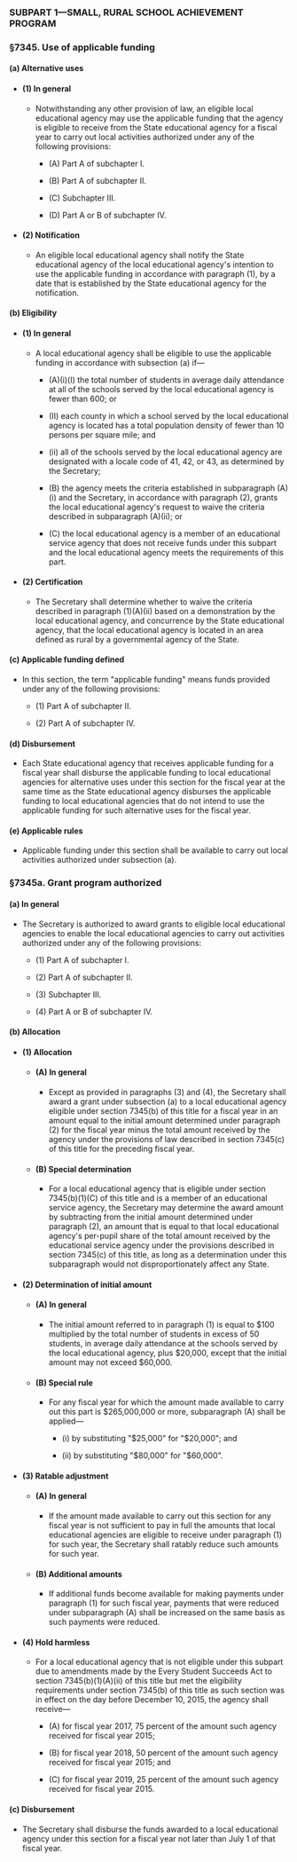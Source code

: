 ### SUBPART 1—SMALL, RURAL SCHOOL ACHIEVEMENT PROGRAM

### §7345. Use of applicable funding
#### (a) Alternative uses
* #### (1) In general
  * Notwithstanding any other provision of law, an eligible local educational agency may use the applicable funding that the agency is eligible to receive from the State educational agency for a fiscal year to carry out local activities authorized under any of the following provisions:

    * (A) Part A of subchapter I.

    * (B) Part A of subchapter II.

    * (C) Subchapter III.

    * (D) Part A or B of subchapter IV.

* #### (2) Notification
  * An eligible local educational agency shall notify the State educational agency of the local educational agency's intention to use the applicable funding in accordance with paragraph (1), by a date that is established by the State educational agency for the notification.

#### (b) Eligibility
* #### (1) In general
  * A local educational agency shall be eligible to use the applicable funding in accordance with subsection (a) if—

    * (A)(i)(I) the total number of students in average daily attendance at all of the schools served by the local educational agency is fewer than 600; or

    * (II) each county in which a school served by the local educational agency is located has a total population density of fewer than 10 persons per square mile; and

    * (ii) all of the schools served by the local educational agency are designated with a locale code of 41, 42, or 43, as determined by the Secretary;

    * (B) the agency meets the criteria established in subparagraph (A)(i) and the Secretary, in accordance with paragraph (2), grants the local educational agency's request to waive the criteria described in subparagraph (A)(ii); or

    * (C) the local educational agency is a member of an educational service agency that does not receive funds under this subpart and the local educational agency meets the requirements of this part.

* #### (2) Certification
  * The Secretary shall determine whether to waive the criteria described in paragraph (1)(A)(ii) based on a demonstration by the local educational agency, and concurrence by the State educational agency, that the local educational agency is located in an area defined as rural by a governmental agency of the State.

#### (c) Applicable funding defined
* In this section, the term "applicable funding" means funds provided under any of the following provisions:

  * (1) Part A of subchapter II.

  * (2) Part A of subchapter IV.

#### (d) Disbursement
* Each State educational agency that receives applicable funding for a fiscal year shall disburse the applicable funding to local educational agencies for alternative uses under this section for the fiscal year at the same time as the State educational agency disburses the applicable funding to local educational agencies that do not intend to use the applicable funding for such alternative uses for the fiscal year.

#### (e) Applicable rules
* Applicable funding under this section shall be available to carry out local activities authorized under subsection (a).

### §7345a. Grant program authorized
#### (a) In general
* The Secretary is authorized to award grants to eligible local educational agencies to enable the local educational agencies to carry out activities authorized under any of the following provisions:

  * (1) Part A of subchapter I.

  * (2) Part A of subchapter II.

  * (3) Subchapter III.

  * (4) Part A or B of subchapter IV.

#### (b) Allocation
* #### (1) Allocation
  * #### (A) In general
    * Except as provided in paragraphs (3) and (4), the Secretary shall award a grant under subsection (a) to a local educational agency eligible under section 7345(b) of this title for a fiscal year in an amount equal to the initial amount determined under paragraph (2) for the fiscal year minus the total amount received by the agency under the provisions of law described in section 7345(c) of this title for the preceding fiscal year.

  * #### (B) Special determination
    * For a local educational agency that is eligible under section 7345(b)(1)(C) of this title and is a member of an educational service agency, the Secretary may determine the award amount by subtracting from the initial amount determined under paragraph (2), an amount that is equal to that local educational agency's per-pupil share of the total amount received by the educational service agency under the provisions described in section 7345(c) of this title, as long as a determination under this subparagraph would not disproportionately affect any State.

* #### (2) Determination of initial amount
  * #### (A) In general
    * The initial amount referred to in paragraph (1) is equal to $100 multiplied by the total number of students in excess of 50 students, in average daily attendance at the schools served by the local educational agency, plus $20,000, except that the initial amount may not exceed $60,000.

  * #### (B) Special rule
    * For any fiscal year for which the amount made available to carry out this part is $265,000,000 or more, subparagraph (A) shall be applied—

      * (i) by substituting "$25,000" for "$20,000"; and

      * (ii) by substituting "$80,000" for "$60,000".

* #### (3) Ratable adjustment
  * #### (A) In general
    * If the amount made available to carry out this section for any fiscal year is not sufficient to pay in full the amounts that local educational agencies are eligible to receive under paragraph (1) for such year, the Secretary shall ratably reduce such amounts for such year.

  * #### (B) Additional amounts
    * If additional funds become available for making payments under paragraph (1) for such fiscal year, payments that were reduced under subparagraph (A) shall be increased on the same basis as such payments were reduced.

* #### (4) Hold harmless
  * For a local educational agency that is not eligible under this subpart due to amendments made by the Every Student Succeeds Act to section 7345(b)(1)(A)(ii) of this title but met the eligibility requirements under section 7345(b) of this title as such section was in effect on the day before December 10, 2015, the agency shall receive—

    * (A) for fiscal year 2017, 75 percent of the amount such agency received for fiscal year 2015;

    * (B) for fiscal year 2018, 50 percent of the amount such agency received for fiscal year 2015; and

    * (C) for fiscal year 2019, 25 percent of the amount such agency received for fiscal year 2015.

#### (c) Disbursement
* The Secretary shall disburse the funds awarded to a local educational agency under this section for a fiscal year not later than July 1 of that fiscal year.